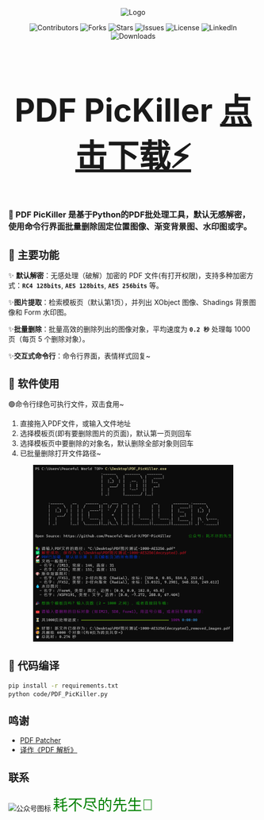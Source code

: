 <p align="center">
  <img src="code/icon.ico" alt="Logo" width="150"/>
</p>

<p align="center">
  <img src="https://img.shields.io/github/contributors/Peaceful-World-X/PDF-PicKiller" alt="Contributors"/>
  <img src="https://img.shields.io/github/forks/Peaceful-World-X/PDF-PicKiller" alt="Forks"/>
  <img src="https://img.shields.io/github/stars/Peaceful-World-X/PDF-PicKiller" alt="Stars"/>
  <img src="https://img.shields.io/github/issues/Peaceful-World-X/PDF-PicKiller" alt="Issues"/>
  <img src="https://img.shields.io/github/license/Peaceful-World-X/PDF-PicKiller" alt="License"/>
  <img src="https://img.shields.io/badge/LinkedIn-Profile-blue" alt="LinkedIn"/>
  <img src="https://img.shields.io/github/downloads/Peaceful-World-X/PDF-PicKiller/total" alt="Downloads"/>
</p>

<h1 align="center" style="font-size: 64px;">PDF PicKiller 
  <a href="https://github.com/Peaceful-World-X/PDF-PicKiller/releases/download/V1.0/PDF_PicKiller_V1.0.exe" download>点击下载⚡</a>
</h1>


### 🤖 PDF PicKiller 是基于Python的PDF批处理工具，默认**无感解密**，使用命令行界面批量删除**固定位置图像**、**渐变背景图**、**水印图或字**。

## 🥳 主要功能

✨ **默认解密**：无感处理（破解）加密的 PDF 文件(有打开权限)，支持多种加密方式：**`RC4 128bits`**, **`AES 128bits`**, **`AES 256bits`** 等。

✨**图片提取**：检索模板页（默认第1页），并列出 XObject 图像、Shadings 背景图像和 Form 水印图。

✨**批量删除**：批量高效的删除列出的图像对象，平均速度为 **`0.2 秒`** 处理每 1000 页（每页 5 个删除对象）。

✨**交互式命令行**：命令行界面，表情样式回复~

## 🤪 软件使用

🟢命令行绿色可执行文件，双击食用~
1. 直接拖入PDF文件，或输入文件地址
2. 选择模板页(即有要删除图片的页面)，默认第一页则回车
3. 选择模板页中要删除的对象名，默认删除全部对象则回车
4. 已批量删除打开文件路径~

<p align="center">
  <img src="images/demo.png" alt="软件界面" width="80%"/>
</p>

## 🤗 代码编译
```bash
pip install -r requirements.txt
python code/PDF_PicKiller.py
```

## 鸣谢
- [PDF Patcher](https://github.com/wmjordan/pdfpatcher)
- [译作《PDF 解析》](https://github.com/zxyle/PDF-Explained)

## 联系
<p align="left">
  <img src="https://open.weixin.qq.com/zh_CN/htmledition/res/assets/res-design-download/icon64_appwx_logo.png" alt="公众号图标" width="15" style="vertical-align: middle;"/>
  <a href="https://mp.weixin.qq.com/s/oKylZyrSxNqMK8lUIo4RAw" style="font-size: 30px; color: green; text-decoration: none; font-family: sans-serif;">耗不尽的先生🥳</a>
</p>




